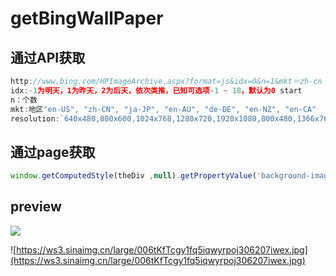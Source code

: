# getBingWallPaper

## 通过API获取
```js
http://www.bing.com/HPImageArchive.aspx?format=js&idx=0&n=1&mkt＝zh-cn
idx:-1为明天，1为昨天，2为后天，依次类推，已知可选项-1 ~ 18，默认为0 start
n：个数
mkt:地区"en-US", "zh-CN", "ja-JP", "en-AU", "de-DE", "en-NZ", "en-CA"
resolution:`640x480,800x600,1024x768,1280x720,1920x1080,800x480,1366x768,1920x1200,1280x768`
```

## 通过page获取

```js
window.getComputedStyle(theDiv ,null).getPropertyValue('background-image')
```




## preview

![](https://ws3.sinaimg.cn/large/0069RVTdgy1fusquix5r8j30ul0nzqv5.jpg)



![https://ws3.sinaimg.cn/large/006tKfTcgy1fq5iqwyrpoj306207iwex.jpg](https://ws3.sinaimg.cn/large/006tKfTcgy1fq5iqwyrpoj306207iwex.jpg)









